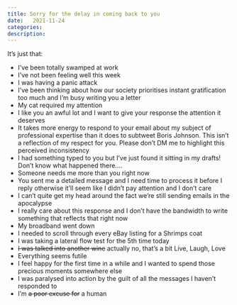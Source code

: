 ```yaml
---
title: Sorry for the delay in coming back to you
date:   2021-11-24
categories:
description: 
---
```


It’s just that:

- I’ve been totally swamped at work
- I’ve not been feeling well this week
- I was having a panic attack
- I’ve been thinking about how our society prioritises instant gratification too much and I’m busy writing you a letter
- My cat required my attention
- I like you an awful lot and I want to give your response the attention it deserves
- It takes more energy to respond to your email about my subject of professional expertise than it does to subtweet Boris Johnson. This isn’t a reflection of my respect for you. Please don’t DM me to highlight this perceived inconsistency
- I had something typed to you but I’ve just found it sitting in my drafts! Don’t know what happened there.... 
- Someone needs me more than you right now
- You sent me a detailed message and I need time to process it before I reply otherwise it’ll seem like I didn’t pay attention and I don’t care
- I can’t quite get my head around the fact we’re still sending emails in the apocalypse
- I really care about this response and I don’t have the bandwidth to write something that reflects that right now
- My broadband went down
- I needed to scroll through every eBay listing for a Shrimps coat
- I was taking a lateral flow test for the 5th time today
- ~~I was talked into another wine~~ actually no, that’s a bit Live, Laugh, Love
- Everything seems futile
- I feel happy for the first time in a while and I wanted to spend those precious moments somewhere else
- I was paralysed into action by the guilt of all the messages I haven’t responded to
- I’m ~~a poor excuse for~~ a human